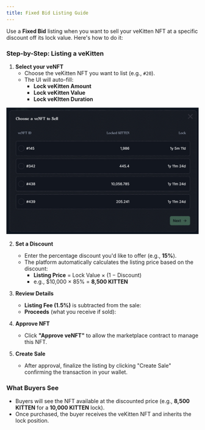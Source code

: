 ```yaml
---
title: Fixed Bid Listing Guide
---
```


Use a **Fixed Bid** listing when you want to sell your veKitten NFT at a specific discount off its lock value. Here's how to do it:

### Step-by-Step: Listing a veKitten

1. **Select your veNFT**
   * Choose the veKitten NFT you want to list (e.g., `#20`).
   * The UI will auto-fill:
     * **Lock veKitten Amount**
     * **Lock veKitten Value**
     * **Lock veKItten Duration**

![Select veNFT Modal](./images/select.jpg)

2. **Set a Discount**
   * Enter the percentage discount you'd like to offer (e.g., **15%**).
   * The platform automatically calculates the listing price based on the discount:
     * **Listing Price** = Lock Value × (1 − Discount)
     * e.g., $10,000 × 85% = **8,500 KITTEN**

3. **Review Details**
   * **Listing Fee (1.5%)** is subtracted from the sale:
   * **Proceeds** (what you receive if sold):

4. **Approve NFT**
   * Click **"Approve veNFT"** to allow the marketplace contract to manage this NFT.

5. **Create Sale**
   * After approval, finalize the listing by clicking "Create Sale" confirming the transaction in your wallet.

### What Buyers See
* Buyers will see the NFT available at the discounted price (e.g., **8,500 KITTEN** for a **10,000 KITTEN** lock).
* Once purchased, the buyer receives the veKitten NFT and inherits the lock position.
